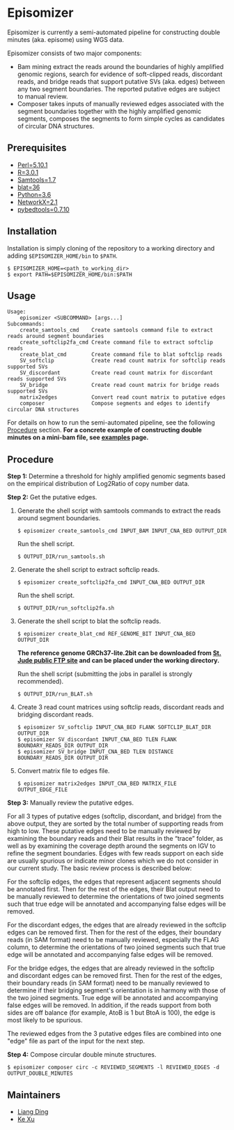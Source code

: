 # Episomizer
Episomizer is currently a semi-automated pipeline for constructing double minutes (aka. episome) 
using WGS data. 

Episomizer consists of two major components:
* Bam mining extract the reads around the boundaries of highly amplified genomic regions, 
search for evidence of soft-clipped reads, discordant reads, and bridge reads that support 
putative SVs (aka. edges) between any two segment boundaries. The reported putative edges are subject 
to manual review. 
* Composer takes inputs of manually reviewed edges associated with the segment boundaries together 
with the highly amplified genomic segments, composes the segments to form simple
cycles as candidates of circular DNA structures.

## Prerequisites
* [Perl=5.10.1](https://www.perl.org/)
* [R=3.0.1](https://www.r-project.org/)
* [Samtools=1.7](http://samtools.sourceforge.net/)
* [blat=36](https://genome.ucsc.edu/FAQ/FAQblat)
* [Python=3.6](https://www.python.org/downloads/release/python-360/)
* [NetworkX=2.1](https://networkx.github.io/)
* [pybedtools=0.7.10](https://daler.github.io/pybedtools/#getting-started)

## Installation
Installation is simply cloning of the repository to a working directory and 
adding `$EPISOMIZER_HOME/bin` to `$PATH`.
```
$ EPISOMIZER_HOME=<path_to_working_dir>
$ export PATH=$EPISOMIZER_HOME/bin:$PATH
```

## Usage
```
Usage:
    episomizer <SUBCOMMAND> [args...]
Subcommands:
    create_samtools_cmd    Create samtools command file to extract reads around segment boundaries
    create_softclip2fa_cmd Create command file to extract softclip reads
    create_blat_cmd        Create command file to blat softclip reads
    SV_softclip            Create read count matrix for softclip reads supported SVs
    SV_discordant          Create read count matrix for discordant reads supported SVs
    SV_bridge              Create read count matrix for bridge reads supported SVs
    matrix2edges           Convert read count matrix to putative edges
    composer               Compose segments and edges to identify circular DNA structures
```
For details on how to run the semi-automated pipeline, see the following [Procedure](#Procedure) section. 
**For a concrete example of constructing double minutes on a mini-bam file, see [examples](./examples/README.md) page.**

## Procedure
**Step 1:** Determine a threshold for highly amplified genomic segments based on the empirical distribution
  of Log2Ratio of copy number data.

**Step 2:** Get the putative edges.
1. Generate the shell script with samtools commands to extract the reads around segment boundaries.
    ```
    $ episomizer create_samtools_cmd INPUT_BAM INPUT_CNA_BED OUTPUT_DIR
    ```
    Run the shell script.
    ```
    $ OUTPUT_DIR/run_samtools.sh 
    ```

2. Generate the shell script to extract softclip reads.
    ```
    $ episomizer create_softclip2fa_cmd INPUT_CNA_BED OUTPUT_DIR
    ```
    Run the shell script.
    ```
    $ OUTPUT_DIR/run_softclip2fa.sh
    ```
    
3. Generate the shell script to blat the softclip reads.
    ```
    $ episomizer create_blat_cmd REF_GENOME_BIT INPUT_CNA_BED OUTPUT_DIR
    ```
    **The reference genome GRCh37-lite.2bit can be downloaded from 
    [St. Jude public FTP site](http://ftp.stjude.org/pub/software/cis-x/GRCh37-lite.2bit) and can be placed under the working directory.**
    
    Run the shell script (submitting the jobs in parallel is strongly recommended).
    ```
    $ OUTPUT_DIR/run_BLAT.sh
    ```
    
 4. Create 3 read count matrices using softclip reads, discordant reads and bridging discordant reads.
    ```
    $ episomizer SV_softclip INPUT_CNA_BED FLANK SOFTCLIP_BLAT_DIR OUTPUT_DIR
    $ episomizer SV_discordant INPUT_CNA_BED TLEN FLANK BOUNDARY_READS_DIR OUTPUT_DIR
    $ episomizer SV_bridge INPUT_CNA_BED TLEN DISTANCE BOUNDARY_READS_DIR OUTPUT_DIR
    ```
    
 5. Convert matrix file to edges file.
    ```
    $ episomizer matrix2edges INPUT_CNA_BED MATRIX_FILE OUTPUT_EDGE_FILE
    ```
    
**Step 3:** Manually review the putative edges.

For all 3 types of putative edges (softclip, discordant, and bridge) from the above output, they are sorted by the total number of supporting reads from high to low. 
These putative edges need to be manually reviewed by examining the boundary reads and their Blat results in the “trace” folder, 
as well as by examining the coverage depth around the segments on IGV to refine the segment boundaries. Edges with few reads support 
on each side are usually spurious or indicate minor clones which we do not consider in our current study. The basic review process is described below:

For the softclip edges, the edges that represent adjacent segments should be annotated first. Then for the rest of the 
edges, their Blat output need to be manually reviewed to determine the orientations of two joined segments such that 
true edge will be annotated and accompanying false edges will be removed. 

For the discordant edges, the edges that are already reviewed in the softclip edges can be removed first. Then for the 
rest of the edges, their boundary reads (in SAM format) need to be manually reviewed, especially the FLAG column, to determine 
the orientations of two joined segments such that true edge will be annotated and accompanying false edges will be removed. 

For the bridge edges, the edges that are already reviewed in the softclip and discordant edges can be removed first.
Then for the rest of the edges, their boundary reads (in SAM format) need to be manually reviewed to determine if their bridging segment's 
orientation is in harmony with those of the two joined segments. True edge will be annotated and accompanying false edges will be removed. 
In addition, if the reads support from both sides are off balance (for example, AtoB is 1 but BtoA is 100), the edge is most likely to be spurious.

The reviewed edges from the 3 putative edges files are combined into one "edge" file as part of the input for the next step. 

**Step 4:** Compose circular double minute structures.
```
$ episomizer composer circ -c REVIEWED_SEGMENTS -l REVIEWED_EDGES -d OUTPUT_DOUBLE_MINUTES
```

## Maintainers
* [Liang Ding](https://github.com/adamdingliang)
* [Ke Xu](https://github.com/FromSoSimple)